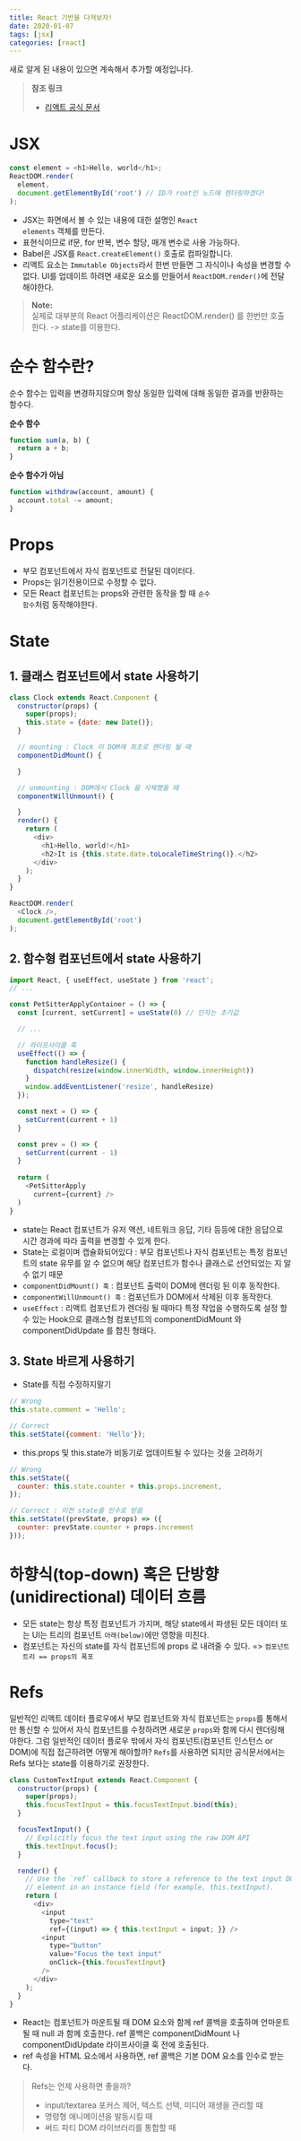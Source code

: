 ```yaml
---
title: React 기반을 다져보자!
date: 2020-01-07
tags: [jsx]
categories: [react]
---
```


<span class="clr-grey">새로 알게 된 내용이 있으면 계속해서 추가할 예정입니다. </span>

> **참조 링크** <br/>
> - [리액트 공식 문서](https://reactjs-kr.firebaseapp.com/docs/hello-world.html)


# JSX
```javascript
const element = <h1>Hello, world</h1>;
ReactDOM.render(
  element,
  document.getElementById('root') // ID가 root인 노드에 렌더링하겠다!
);
```

- JSX는 화면에서 볼 수 있는 내용에 대한 설명인 <code>React elements</code> 객체를 만든다.
- 표현식이므로 if문, for 반복, 변수 할당, 매개 변수로 사용 가능하다.
- Babel은 JSX를 <code>React.createElement()</code> 호출로 컴파일합니다.
- 리액트 요소는 <code>Immutable Objects</code>라서 한번 만들면 그 자식이나 속성을 변경할 수 없다. UI를 업데이트 하려면 새로운 요소를 만들어서 <code>ReactDOM.render()</code>에 전달해야한다.

> **Note:** <br/>
> 실제로 대부분의 React 어플리케이션은 ReactDOM.render() 를 한번만 호출한다. -> state를 이용한다.

# 순수 함수란?
순수 함수는 입력을 변경하지않으며 항상 동일한 입력에 대해 동일한 결과를 반환하는 함수다.

**순수 함수**
```javascript
function sum(a, b) {
  return a + b;
}
```
**순수 함수가 아님**
```javascript
function withdraw(account, amount) {
  account.total -= amount;
}
```

# Props
- 부모 컴포넌트에서 자식 컴포넌트로 전달된 데이터다.
- Props는 읽기전용이므로 수정할 수 없다.
- 모든 React 컴포넌트는 props와 관련한 동작을 할 때 <code>순수 함수</code>처럼 동작해야한다.

# State

## 1. 클래스 컴포넌트에서 state 사용하기
```javascript
class Clock extends React.Component {
  constructor(props) {
    super(props);
    this.state = {date: new Date()};
  }

  // mounting : Clock 이 DOM에 최초로 렌더링 될 때
  componentDidMount() {

  }

  // unmounting : DOM에서 Clock 을 삭제했을 때
  componentWillUnmount() {

  }
  render() {
    return (
      <div>
        <h1>Hello, world!</h1>
        <h2>It is {this.state.date.toLocaleTimeString()}.</h2>
      </div>
    );
  }
}

ReactDOM.render(
  <Clock />,
  document.getElementById('root')
);
```

## 2. 함수형 컴포넌트에서 state 사용하기
```javascript
import React, { useEffect, useState } from 'react';
// ...

const PetSitterApplyContainer = () => {
  const [current, setCurrent] = useState(0) // 인자는 초기값

  // ...

  // 라이프사이클 훅
  useEffect(() => {
    function handleResize() {
      dispatch(resize(window.innerWidth, window.innerHeight))
    }
    window.addEventListener('resize', handleResize)
  });

  const next = () => {
    setCurrent(current + 1)
  }

  const prev = () => {
    setCurrent(current - 1)
  }
  
  return (
    <PetSitterApply 
      current={current} />
  )
}
```
- state는 React 컴포넌트가 유저 액션, 네트워크 응답, 기타 등등에 대한 응답으로 시간 경과에 따라 출력을 변경할 수 있게 한다.
- State는 로컬이며 캡슐화되어있다 : 부모 컴포넌트나 자식 컴포넌트는 특정 컴포넌트의 state 유무를 알 수 없으며 해당 컴포넌트가 함수나 클래스로 선언되었는 지 알 수 없기 때문
- <code>componentDidMount() 훅</code> : 컴포넌트 출력이 DOM에 렌더링 된 이후 동작한다.
- <code>componentWillUnmount() 훅</code> : 컴포넌트가 DOM에서 삭제된 이후 동작한다.
- <code>useEffect</code> : 리액트 컴포넌트가 렌더링 될 때마다 특정 작업을 수행하도록 설정 할 수 있는 Hook으로 클래스형 컴포넌트의 componentDidMount 와 componentDidUpdate 를 합친 형태다.

## 3. State 바르게 사용하기
- State를 직접 수정하지말기

```javascript
// Wrong
this.state.comment = 'Hello';

// Correct
this.setState({comment: 'Hello'});
```

- this.props 및 this.state가 비동기로 업데이트될 수 있다는 것을 고려하기

```javascript
// Wrong
this.setState({
  counter: this.state.counter + this.props.increment,
});

// Correct : 이전 state를 인수로 받음
this.setState((prevState, props) => ({
  counter: prevState.counter + props.increment
}));
```

# 하향식(top-down) 혹은 단방향(unidirectional) 데이터 흐름
- 모든 state는 항상 특정 컴포넌트가 가지며, 해당 state에서 파생된 모든 데이터 또는 UI는 트리의 컴포넌트 <code>아래(below)</code>에만 영향을 미친다.
- 컴포넌트는 자신의 state를 자식 컴포넌트에 props 로 내려줄 수 있다. => <code>컴포넌트 트리 == props의 폭포</code>

# Refs
일반적인 리액트 데이터 플로우에서 부모 컴포넌트와 자식 컴포넌트는 <code>props</code>를 통해서만 통신할 수 있어서 자식 컴포넌트를 수정하려면 새로운 <code>props</code>와 함께 다시 렌더링해야한다. 그럼 일반적인 데이터 플로우 밖에서 자식 컴포넌트(컴포넌트 인스턴스 or DOM)에 직접 접근하려면 어떻게 해야할까? <code>Refs</code>를 사용하면 되지만 공식문서에서는 Refs 보다는 state를 이용하기로 권장한다.


```javascript
class CustomTextInput extends React.Component {
  constructor(props) {
    super(props);
    this.focusTextInput = this.focusTextInput.bind(this);
  }

  focusTextInput() {
    // Explicitly focus the text input using the raw DOM API
    this.textInput.focus();
  }

  render() {
    // Use the `ref` callback to store a reference to the text input DOM
    // element in an instance field (for example, this.textInput).
    return (
      <div>
        <input
          type="text"
          ref={(input) => { this.textInput = input; }} />
        <input
          type="button"
          value="Focus the text input"
          onClick={this.focusTextInput}
        />
      </div>
    );
  }
}
```
- React는 컴포넌트가 마운트될 때 DOM 요소와 함께 ref 콜백을 호출하며 언마운트될 때 null 과 함께 호출한다. ref 콜백은 componentDidMount 나 componentDidUpdate 라이프사이클 훅 전에 호출된다.
- ref 속성을 HTML 요소에서 사용하면, ref 콜백은 기본 DOM 요소를 인수로 받는다.

> Refs는 언제 사용하면 좋을까?
> - input/textarea 포커스 제어, 텍스트 선택, 미디어 재생을 관리할 때
> - 명령형 애니메이션을 발동시킬 때
> - 써드 파티 DOM 라이브러리를 통합할 때

